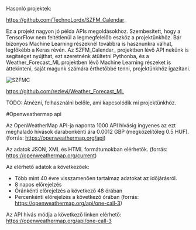 Hasonló projektek:

https://github.com/TechnoLordx/SZFM_Calendar_

Ez a projekt nagyon jó példa APIs megoldásokhoz. Szembesített, hogy a TensorFlow nem feltétlenül a legmegfelelőb eszköz a projektünkhöz. Bár bizonyos Machine Learning részeknél továbbra is hasznunkra válhat, legfőkébb a Keras révén. Az SZFM_Calendar_ projektben lévő API nekünk is segítséget nyújthat, ezt szeretnénk átültetni Pythonba, és a Weather_Forecast_ML projektben lévő Machine Learning részeket is áttekinteni, saját magunk számára érthetőbbé tenni, projektünkhöz igazítani.

![SZFMC](assets/masprojektek.png)


https://github.com/rezlevi/Weather_Forecast_ML

TODO: Átnézni, felhasználni belőle, ami kapcsolódik  mi projektünkhöz.

#Openweathermap api

Az OpenWeatherMap API-ja naponta 1000 API hívásig ingyenes az ezt meghaladó hívások darabonkénti ára 0.0012 GBP (megközelítőleg 0.5 HUF).
(forrás: https://openweathermap.org/api)

Az adatok JSON, XML és HTML formátumokban elérhetők.
(forrás: https://openweathermap.org/current)

Az elérhető adatok a következőek:
- Több mint 40 évre visszamenően tartalmaz adatokat az időjárásról.
- 8 napos előrejelzés
- Óránkénti előrejelzés a következő 48 órában
- Percenkénti előrejelzés a következő órában
(forrás: https://openweathermap.org/api/one-call-3)

Az API hívás módja a következő linken elérhető:
https://openweathermap.org/api/one-call-3
